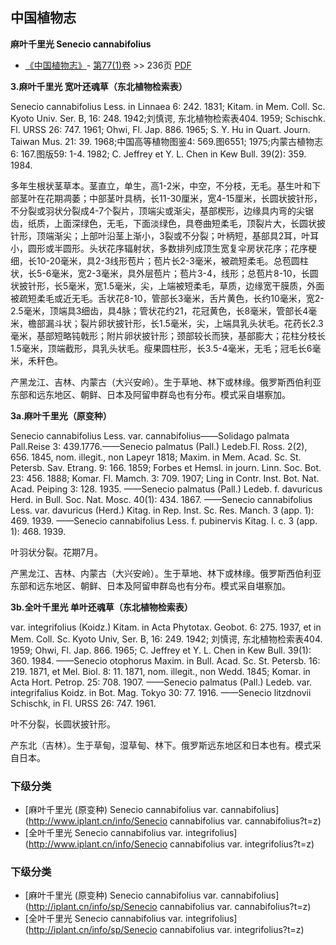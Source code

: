 
## 中国植物志

**麻叶千里光 Senecio cannabifolius**

* [《中国植物志》](http://www.iplant.cn/frps)- [第77(1)卷](http://www.iplant.cn/frps/vol/77(1)) >> 236页 [PDF](http://www.iplant.cn/frps/pdf/77(1)/236.PDF)

**3.麻叶千里光 宽叶还魂草（东北植物检索表）**

Senecio cannabifolius Less. in Linnaea 6: 242. 1831; Kitam. in Mem. Coll. Sc. Kyoto Univ. Ser. B, 16: 248. 1942;刘慎谔, 东北植物检索表404. 1959; Schischk. Fl. URSS 26: 747. 1961; Ohwi, Fl. Jap. 886. 1965; S. Y. Hu in Quart. Journ. Taiwan Mus. 21: 39. 1968;中国高等植物图鉴4: 569.图6551; 1975;内蒙古植物志6: 167.图版59: 1-4. 1982; C. Jeffrey et Y. L. Chen in Kew Bull. 39(2): 359. 1984.

多年生根状茎草本。茎直立，单生，高1-2米，中空，不分枝，无毛。基生叶和下部茎叶在花期凋萎；中部茎叶具柄，长11-30厘米，宽4-15厘米，长圆状披针形，不分裂或羽状分裂成4-7个裂片，顶端尖或渐尖，基部楔形，边缘具内弯的尖锯齿，纸质，上面深绿色，无毛，下面淡绿色，具卷曲短柔毛，顶裂片大，长圆状披针形，顶端渐尖；上部叶沿茎上渐小，3裂或不分裂；叶柄短，基部具2耳，叶耳小，圆形或半圆形。头状花序辐射状，多数排列成顶生宽复伞房状花序；花序梗细，长10-20毫米，具2-3线形苞片；苞片长2-3毫米，被疏短柔毛。总苞圆柱状，长5-6毫米，宽2-3毫米，具外层苞片；苞片3-4，线形；总苞片8-10，长圆状披针形，长5毫米，宽1.5毫米，尖，上端被短柔毛，草质，边缘宽干膜质，外面被疏短柔毛或近无毛。舌状花8-10，管部长3毫米，舌片黄色，长约10毫米，宽2-2.5毫米，顶端具3细齿，具4脉；管状花约21，花冠黄色，长8毫米，管部长4毫米，檐部漏斗状；裂片卵状披针形，长1.5毫米，尖，上端具乳头状毛。花药长2.3毫米，基部短略钝戟形；附片卵状披针形；颈部较长而狭，基部膨大；花柱分枝长1.5毫米，顶端截形，具乳头状毛。瘦果圆柱形，长3.5-4毫米，无毛；冠毛长6毫米，禾秆色。

产黑龙江、吉林、内蒙古（大兴安岭）。生于草地、林下或林缘。俄罗斯西伯利亚东部和远东地区、朝鲜、日本及阿留申群岛也有分布。模式采自堪察加。

**3a.麻叶千里光（原变种）**

Senecio cannabifolius Less. var. cannabifolius——Solidago palmata Pall.Reise 3: 439.1776.——Senecio palmatus (Pall.) Ledeb.Fl. Ross. 2(2), 656. 1845, nom. illegit., non Lapeyr 1818; Maxim. in Mem. Acad. Sc. St. Petersb. Sav. Etrang. 9: 166. 1859; Forbes et Hemsl. in journ. Linn. Soc. Bot. 23: 456. 1888; Komar. Fl. Mamch. 3: 709. 1907; Ling in Contr. Inst. Bot. Nat. Acad. Peiping 3: 128. 1935. ——Senecio palmatus (Pall.) Ledeb. f. davuricus Herd. in Bull. Soc. Nat. Mosc. 40(1): 434. 1867. ——Senecio cannabifolius Less. var. davuricus (Herd.) Kitag. in Rep. Inst. Sc. Res. Manch. 3 (app. 1): 469. 1939. ——Senecio cannabifolius Less. f. pubinervis Kitag. l. c. 3 (app. 1): 468. 1939.

叶羽状分裂。花期7月。

产黑龙江、吉林、内蒙古（大兴安岭）。生于草地、林下或林缘。俄罗斯西伯利亚东部和远东地区、朝鲜、日本及阿留申群岛也有分布。模式采自堪察加。

**3b.全叶千里光 单叶还魂草（东北植物检索表）**

var. integrifolius (Koidz.) Kitam. in Acta Phytotax. Geobot. 6: 275. 1937, et in Mem. Coll. Sc. Kyoto Univ, Ser. B, 16: 249. 1942; 刘慎谔, 东北植物检索表404. 1959; Ohwi, Fl. Jap. 866. 1965; C. Jeffrey et Y. L. Chen in Kew Bull. 39(1): 360. 1984. ——Senecio otophorus Maxim. in Bull. Acad. Sc. St. Petersb. 16: 219. 1871, et Mel. Biol. 8: 11. 1871, nom. illegit., non Wedd. 1845; Komar. in Acta Hort. Petrop. 25: 708. 1907. ——Senecio palmatus (Pall.) Ledeb. var. integrifalius Koidz. in Bot. Mag. Tokyo 30: 77. 1916. ——Senecio litzdnovii Schischk, in Fl. URSS 26: 747. 1961.

叶不分裂，长圆状披针形。

产东北（吉林）。生于草甸，湿草甸、林下。俄罗斯远东地区和日本也有。模式采自日本。

### 下级分类
* [麻叶千里光 (原变种)  Senecio cannabifolius var. cannabifolius](http://www.iplant.cn/info/Senecio cannabifolius var. cannabifolius?t=z)
* [全叶千里光  Senecio cannabifolius var. integrifolius](http://www.iplant.cn/info/Senecio cannabifolius var. integrifolius?t=z)

### 下级分类
* [麻叶千里光 (原变种)  Senecio cannabifolius var. cannabifolius](http://iplant.cn/info/sp/Senecio cannabifolius var. cannabifolius?t=z)
* [全叶千里光  Senecio cannabifolius var. integrifolius](http://iplant.cn/info/sp/Senecio cannabifolius var. integrifolius?t=z)

